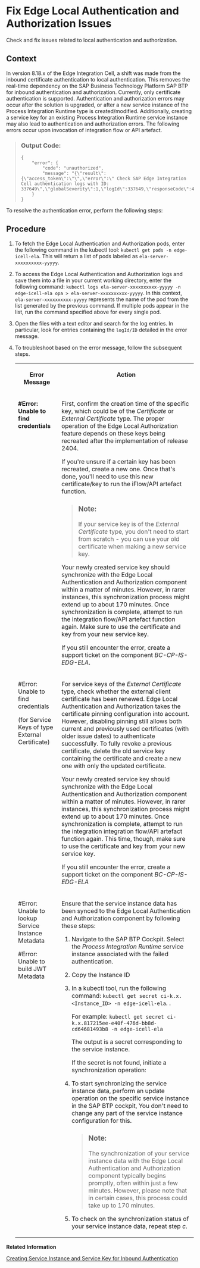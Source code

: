 <!-- loio4cddfbecd3084c2c9d9ad7df7db64767 -->

# Fix Edge Local Authentication and Authorization Issues

Check and fix issues related to local authentication and authorization.



## Context

In version 8.18.x of the Edge Integration Cell, a shift was made from the inbound certificate authentication to local authentication. This removes the real-time dependency on the SAP Business Technology Platform SAP BTP for inbound authentication and authorization. Currently, only certificate authentication is supported. Authentication and authorization errors may occur after the solution is upgraded, or after a new service instance of the Process Integration Runtime type is created/modified. Additionally, creating a service key for an existing Process Integration Runtime service instance may also lead to authentication and authorization errors. The following errors occur upon invocation of integration flow or API artefact.

> ### Output Code:  
> ```
> {
>     "error": {
>         "code": "unauthorized",
>         "message": "{\"result\":{\"access_token\":\"\",\"error\":\" Check SAP Edge Integration Cell authentication logs with ID: 337649\",\"globalSeverity\":1,\"logId\":337649,\"responseCode\":401}}\n"
>     }
> }
> 
> ```

To resolve the authentication error, perform the following steps:



## Procedure

1.  To fetch the Edge Local Authentication and Authorization pods, enter the following command in the kubectl tool: `kubectl get pods -n edge-icell-ela`. This will return a list of pods labeled as `ela-server-xxxxxxxxxx-yyyyy`.

2.  To access the Edge Local Authentication and Authorization logs and save them into a file in your current working directory, enter the following command: `kubectl logs ela-server-xxxxxxxxxx-yyyyy -n edge-icell-ela opa > ela-server-xxxxxxxxxx-yyyyy`. In this context, `ela-server-xxxxxxxxxx-yyyyy` represents the name of the pod from the list generated by the previous command. If multiple pods appear in the list, run the command specified above for every single pod.

3.  Open the files with a text editor and search for the log entries. In particular, look for entries containing the `logId/ID` detailed in the error message.

4.  To troubleshoot based on the error message, follow the subsequent steps.


    <table>
    <tr>
    <th valign="top">

    Error Message
    
    </th>
    <th valign="top">

    Action
    
    </th>
    </tr>
    <tr>
    <td valign="top">
    
    **\#Error: Unable to find credentials**
    
    </td>
    <td valign="top">
    
    First, confirm the creation time of the specific key, which could be of the *Certificate* or *External Certificate* type. The proper operation of the Edge Local Authorization feature depends on these keys being recreated after the implementation of release 2404.

    If you're unsure if a certain key has been recreated, create a new one. Once that's done, you'll need to use this new certificate/key to run the iFlow/API artefact function.

    > ### Note:  
    > If your service key is of the *External Certificate* type, you don't need to start from scratch - you can use your old certificate when making a new service key.

    Your newly created service key should synchronize with the Edge Local Authentication and Authorization component within a matter of minutes. However, in rarer instances, this synchronization process might extend up to about 170 minutes. Once synchronization is complete, attempt to run the integration flow/API artefact function again. Make sure to use the certificate and key from your new service key.

    If you still encounter the error, create a support ticket on the component *BC-CP-IS-EDG-ELA*.
    
    </td>
    </tr>
    <tr>
    <td valign="top">
    
    \#Error: Unable to find credentials

    \(for Service Keys of type External Certificate\)
    
    </td>
    <td valign="top">
    
    For service keys of the *External Certificate* type, check whether the external client certificate has been renewed. Edge Local Authentication and Authorization takes the certificate pinning configuration into account. However, disabling pinning still allows both current and previously used certificates \(with older issue dates\) to authenticate successfully. To fully revoke a previous certificate, delete the old service key containing the certificate and create a new one with only the updated certificate.

    Your newly created service key should synchronize with the Edge Local Authentication and Authorization component within a matter of minutes. However, in rarer instances, this synchronization process might extend up to about 170 minutes. Once synchronization is complete, attempt to run the integration integration flow/API artefact function again. This time, though, make sure to use the certificate and key from your new service key.

    If you still encounter the error, create a support ticket on the component *BC-CP-IS-EDG-ELA*
    
    </td>
    </tr>
    <tr>
    <td valign="top">
    
    \#Error: Unable to lookup Service Instance Metadata

    \#Error: Unable to build JWT Metadata
    
    </td>
    <td valign="top">
    
    Ensure that the service instance data has been synced to the Edge Local Authentication and Authorization component by following these steps:

    1.  Navigate to the SAP BTP Cockpit. Select the *Process Integration Runtime* service instance associated with the failed authentication.

    2.  Copy the Instance ID
    3.  In a kubectl tool, run the following command: `kubectl get secret ci-k.x.<Instance_ID> -n edge-icell-ela`. .

        For example: `kubectl get secret ci-k.x.817215ee-e40f-476d-bb8d-cd64681493b8 -n edge-icell-ela`

        The output is a secret corresponding to the service instance.

        If the secret is not found, initiate a synchronization operation:

    4.  To start synchronizing the service instance data, perform an update operation on the specific service instance in the SAP BTP cockpit, You don't need to change any part of the service instance configuration for this.

        > ### Note:  
        > The synchronization of your service instance data with the Edge Local Authentication and Authorization component typically begins promptly, often within just a few minutes. However, please note that in certain cases, this process could take up to 170 minutes.

    5.  To check on the synchronization status of your service instance data, repeat step *c*.



    
    </td>
    </tr>
    </table>
    

**Related Information**  


[Creating Service Instance and Service Key for Inbound Authentication](40-RemoteSystems/creating-service-instance-and-service-key-for-inbound-authentication-19af5e2.md "With a service instance, you define how to access a certain SAP BTP service. In the context of SAP Integration Suite , a service instance is the definition of an OAuth client.")

